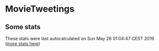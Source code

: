 # MovieTweetings
## Some stats

These stats were last autocalculated on Sun May 26 01:04:47 CEST 2019  ([more stats here](./stats.md))

